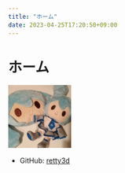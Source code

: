 ```yaml
---
title: "ホーム"
date: 2023-04-25T17:20:50+09:00
---
```


# ホーム

![icon](icon.jpg)

- GitHub: [retty3d](https://github.com/retty3d)
